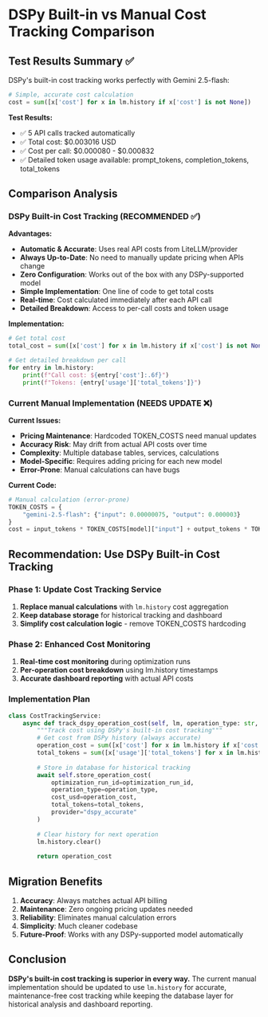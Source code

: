# DSPy Built-in vs Manual Cost Tracking Comparison

## Test Results Summary ✅

DSPy's built-in cost tracking works perfectly with Gemini 2.5-flash:

```python
# Simple, accurate cost calculation
cost = sum([x['cost'] for x in lm.history if x['cost'] is not None])
```

**Test Results:**
- ✅ 5 API calls tracked automatically
- ✅ Total cost: $0.003016 USD  
- ✅ Cost per call: $0.000080 - $0.000832
- ✅ Detailed token usage available: prompt_tokens, completion_tokens, total_tokens

## Comparison Analysis

### DSPy Built-in Cost Tracking (RECOMMENDED ✅)

**Advantages:**
- **Automatic & Accurate**: Uses real API costs from LiteLLM/provider
- **Always Up-to-Date**: No need to manually update pricing when APIs change
- **Zero Configuration**: Works out of the box with any DSPy-supported model
- **Simple Implementation**: One line of code to get total costs
- **Real-time**: Cost calculated immediately after each API call
- **Detailed Breakdown**: Access to per-call costs and token usage

**Implementation:**
```python
# Get total cost
total_cost = sum([x['cost'] for x in lm.history if x['cost'] is not None])

# Get detailed breakdown per call
for entry in lm.history:
    print(f"Call cost: ${entry['cost']:.6f}")
    print(f"Tokens: {entry['usage']['total_tokens']}")
```

### Current Manual Implementation (NEEDS UPDATE ❌)

**Current Issues:**
- **Pricing Maintenance**: Hardcoded TOKEN_COSTS need manual updates
- **Accuracy Risk**: May drift from actual API costs over time  
- **Complexity**: Multiple database tables, services, calculations
- **Model-Specific**: Requires adding pricing for each new model
- **Error-Prone**: Manual calculations can have bugs

**Current Code:**
```python
# Manual calculation (error-prone)
TOKEN_COSTS = {
    "gemini-2.5-flash": {"input": 0.00000075, "output": 0.000003}
}
cost = input_tokens * TOKEN_COSTS[model]["input"] + output_tokens * TOKEN_COSTS[model]["output"]
```

## Recommendation: Use DSPy Built-in Cost Tracking

### Phase 1: Update Cost Tracking Service
1. **Replace manual calculations** with `lm.history` cost aggregation
2. **Keep database storage** for historical tracking and dashboard
3. **Simplify cost calculation logic** - remove TOKEN_COSTS hardcoding

### Phase 2: Enhanced Cost Monitoring
1. **Real-time cost monitoring** during optimization runs
2. **Per-operation cost breakdown** using lm.history timestamps
3. **Accurate dashboard reporting** with actual API costs

### Implementation Plan

```python
class CostTrackingService:
    async def track_dspy_operation_cost(self, lm, operation_type: str, optimization_run_id: str):
        """Track cost using DSPy's built-in cost tracking"""
        # Get cost from DSPy history (always accurate)
        operation_cost = sum([x['cost'] for x in lm.history if x['cost'] is not None])
        total_tokens = sum([x['usage']['total_tokens'] for x in lm.history])
        
        # Store in database for historical tracking
        await self.store_operation_cost(
            optimization_run_id=optimization_run_id,
            operation_type=operation_type,
            cost_usd=operation_cost,
            total_tokens=total_tokens,
            provider="dspy_accurate"
        )
        
        # Clear history for next operation
        lm.history.clear()
        
        return operation_cost
```

## Migration Benefits

1. **Accuracy**: Always matches actual API billing
2. **Maintenance**: Zero ongoing pricing updates needed
3. **Reliability**: Eliminates manual calculation errors
4. **Simplicity**: Much cleaner codebase
5. **Future-Proof**: Works with any DSPy-supported model automatically

## Conclusion

**DSPy's built-in cost tracking is superior in every way.** The current manual implementation should be updated to use `lm.history` for accurate, maintenance-free cost tracking while keeping the database layer for historical analysis and dashboard reporting.